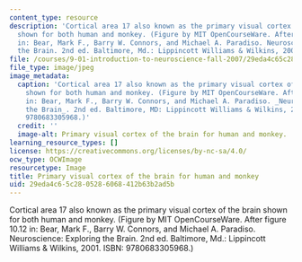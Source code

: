 ```yaml
---
content_type: resource
description: 'Cortical area 17 also known as the primary visual cortex of the brain
  shown for both human and monkey. (Figure by MIT OpenCourseWare. After figure 10.12
  in: Bear, Mark F., Barry W. Connors, and Michael A. Paradiso. Neuroscience: Exploring
  the Brain. 2nd ed. Baltimore, Md.: Lippincott Williams & Wilkins, 2001. ISBN: 9780683305968.)'
file: /courses/9-01-introduction-to-neuroscience-fall-2007/29eda4c65c2805286068412b63b2ad5b_9-01f07.jpg
file_type: image/jpeg
image_metadata:
  caption: 'Cortical area 17 also known as the primary visual cortex of the brain
    shown for both human and monkey. (Figure by MIT OpenCourseWare. After figure 10.12
    in: Bear, Mark F., Barry W. Connors, and Michael A. Paradiso. _Neuroscience: Exploring
    the Brain_. 2nd ed. Baltimore, MD: Lippincott Williams & Wilkins, 2001. ISBN:
    9780683305968.)'
  credit: ''
  image-alt: Primary visual cortex of the brain for human and monkey.
learning_resource_types: []
license: https://creativecommons.org/licenses/by-nc-sa/4.0/
ocw_type: OCWImage
resourcetype: Image
title: Primary visual cortex of the brain for human and monkey
uid: 29eda4c6-5c28-0528-6068-412b63b2ad5b
---
```

Cortical area 17 also known as the primary visual cortex of the brain shown for both human and monkey. (Figure by MIT OpenCourseWare. After figure 10.12 in: Bear, Mark F., Barry W. Connors, and Michael A. Paradiso. Neuroscience: Exploring the Brain. 2nd ed. Baltimore, Md.: Lippincott Williams & Wilkins, 2001. ISBN: 9780683305968.)